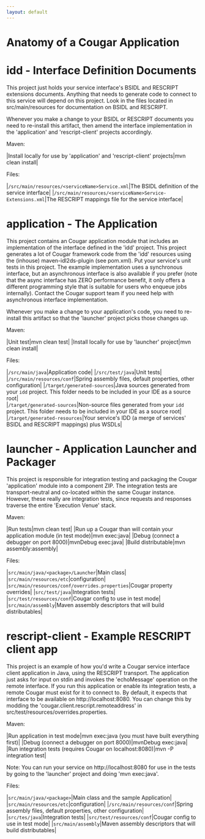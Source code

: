 ```yaml
---
layout: default
---
```

Anatomy of a Cougar Application
===============================

# idd - Interface Definition Documents

This project just holds your service interface's BSIDL and RESCRIPT extensions documents.  Anything that needs to generate code to connect to this service will depend on this project. Look
in the files located in src/main/resources for documentation on BSIDL and RESCRIPT.

Whenever you make a change to your BSIDL or RESCRIPT documents you need to re-install this artifact, then amend the interface implementation in the 'application' and 'rescript-client'
projects accordingly.

Maven:

|Install locally for use by 'application' and 'rescript-client' projects|mvn clean install|

Files:

|```/src/main/resources/<serviceName>Service.xml```|The BSIDL definition of the service interface|
|```/src/main/resources/<serviceName>Service-Extensions.xml```|The RESCRIPT mappings file for the service interface|

# application - The Application

This project contains an Cougar application module that includes an implementation of the interface defined in the 'idd' project.  This project generates a lot of Cougar framework code
from the 'idd' resources using the (inhouse) maven-idl2ds-plugin (see pom.xml).  Put your service's unit tests in this project.  The example implementation uses a synchronous interface,
but an asynchronous interface is also available if you prefer (note that the async interface has ZERO performance benefit, it only offers a different programming style that is suitable
for users who enqueue jobs internally).  Contact the Cougar support team if you need help with asynchronous interface implementation.

Whenever you make a change to your application's code, you need to re-install this artifact so that the 'launcher' project picks those changes up.

Maven:

|Unit test|mvn clean test|
|Install locally for use by 'launcher' project|mvn clean install|

Files:

|```/src/main/java```|Application code|
|```/src/test/java```|Unit tests|
|```/src/main/resources/conf```|Spring assembly files, default properties, other configuration|
|```/target/generated-sources```|Java sources generated from your ```idd``` project.  This folder needs to be included in your IDE as a source root|  
|```/target/generated-sources```|Non-source files generated from your ```idd``` project.  This folder needs to be included in your IDE as a source root|  
|```/target/generated-resources```|Your service's IDD (a merge of services' BSIDL and RESCRIPT mappings) plus WSDLs|  

# launcher - Application Launcher and Packager

This project is responsible for integration testing and packaging the Cougar 'application' module into a  component ZIP. The integration tests are transport-neutral and co-located
within the same Cougar instance.  However, these really are integration tests, since requests and responses traverse the entire 'Execution Venue' stack.

Maven:

|Run tests|mvn clean test|
|Run up a Cougar than will contain your application module (in test mode)|mvn exec:java|
|Debug (connect a debugger on port 8000)|mvnDebug exec:java|
|Build distributable|mvn assembly:assembly|

Files:

|```src/main/java/<package>/Launcher```|Main class|
|```src/main/resources/etc```|configuration|
|```src/main/resources/conf/overrides.properties```|Cougar property overrides|
|```src/test/java```|Integration tests|
|```src/test/resources/conf```|Cougar config to use in test mode|
|```src/main/assembly```|Maven assembly descriptors that will build distributables|

# rescript-client - Example RESCRIPT client app

This project is an example of how you'd write a Cougar service interface client application in Java, using the RESCRIPT transport.  The application just asks for input on stdin and
invokes the 'echoMessage' operation on the remote interface.  If you run this application or enable its integration tests, a remote Cougar must exist for it to connect to. By default,
it expects that interface to be available on http://localhost:8080.  You can change this by modding the 'cougar.client.rescript.remoteaddress' in src/test/resources/overrides.properties.

Maven:

|Run application in test mode|mvn exec:java (you must have built everything first)|
|Debug (connect a debugger on port 8000)|mvnDebug exec:java|
|Run integration tests (requires Cougar on localhost:8080)|mvn -P integration test|

Note: You can run your service on http://localhost:8080 for use in the tests by going to the 'launcher' project and doing 'mvn exec:java'.

Files:

|```src/main/java/<package>```|Main class and the sample Application|
|```src/main/resources/etc```|configuration|
|```/src/main/resources/conf```|Spring assembly files, default properties, other configuration|
|```src/tes/java```|Integration tests|
|```src/test/resources/conf```|Cougar config to use in test mode|
|```src/main/assembly```|Maven assembly descriptors that will build distributables|
